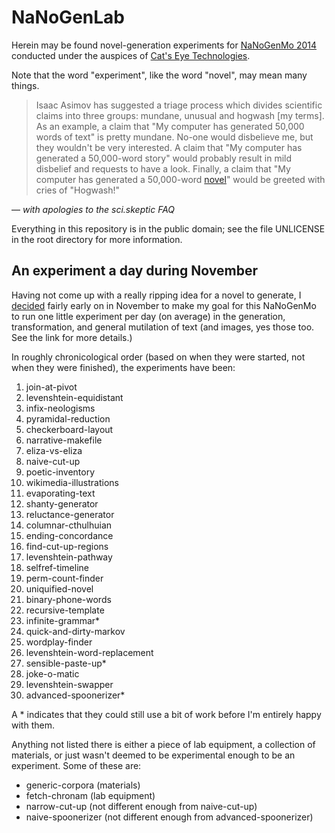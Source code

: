 NaNoGenLab
==========

Herein may be found novel-generation experiments for [NaNoGenMo 2014][]
conducted under the auspices of [Cat's Eye Technologies][].

Note that the word "experiment", like the word "novel", may mean many things.

> Isaac Asimov has suggested a triage process which divides scientific
> claims into three groups: mundane, unusual and hogwash [my terms].
> As an example, a claim that "My computer has generated 50,000 words of text"
> is pretty mundane.  No-one would disbelieve me, but they wouldn't be very
> interested.  A claim that "My computer has generated a 50,000-word story"
> would probably result in mild disbelief and requests to have a look.  Finally,
> a claim that "My computer has generated a 50,000-word [novel][]" would be
> greeted with cries of "Hogwash!"

— _with apologies to the sci.skeptic FAQ_

Everything in this repository is in the public domain; see the file
UNLICENSE in the root directory for more information.

An experiment a day during November
-----------------------------------

Having not come up with a really ripping idea for a novel to generate,
I [decided][] fairly early on in November to make my goal for this NaNoGenMo
to run one little experiment per day (on average) in the generation,
transformation, and general mutilation of text (and images, yes those too.
See the link for more details.)

In roughly chronicological order (based on when they were started, not when
they were finished), the experiments have been:

1. join-at-pivot
2. levenshtein-equidistant
3. infix-neologisms
4. pyramidal-reduction
5. checkerboard-layout
6. narrative-makefile
7. eliza-vs-eliza
8. naive-cut-up
9. poetic-inventory
10. wikimedia-illustrations
11. evaporating-text
12. shanty-generator
13. reluctance-generator
14. columnar-cthulhuian
15. ending-concordance
16. find-cut-up-regions
17. levenshtein-pathway
18. selfref-timeline
19. perm-count-finder
20. uniquified-novel
21. binary-phone-words
22. recursive-template
23. infinite-grammar*
24. quick-and-dirty-markov
25. wordplay-finder
26. levenshtein-word-replacement
27. sensible-paste-up*
28. joke-o-matic
29. levenshtein-swapper
30. advanced-spoonerizer*

A * indicates that they could still use a bit of work before I'm entirely
happy with them.

Anything not listed there is either a piece of lab equipment, a collection
of materials, or just wasn't deemed to be experimental enough to be an
experiment.  Some of these are:

* generic-corpora (materials)
* fetch-chronam (lab equipment)
* narrow-cut-up (not different enough from naive-cut-up)
* naive-spoonerizer (not different enough from advanced-spoonerizer)

[NaNoGenMo 2014]:         https://github.com/dariusk/NaNoGenMo-2014
[Cat's Eye Technologies]: http://catseye.tc/
[novel]:                  http://en.wikipedia.org/wiki/Novel
[decided]:                https://github.com/dariusk/NaNoGenMo-2014/issues/10#issuecomment-62053420
